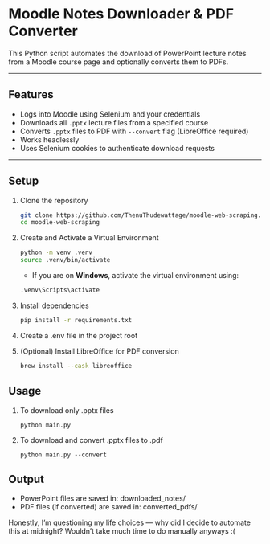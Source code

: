 # Moodle Notes Downloader & PDF Converter

This Python script automates the download of PowerPoint lecture notes from a Moodle course page and optionally converts them to PDFs.

---

## Features

- Logs into Moodle using Selenium and your credentials  
- Downloads all `.pptx` lecture files from a specified course  
- Converts `.pptx` files to PDF with `--convert` flag (LibreOffice required)  
- Works headlessly 
- Uses Selenium cookies to authenticate download requests  

---

## Setup

1. Clone the repository 

    ```bash
    git clone https://github.com/ThenuThudewattage/moodle-web-scraping.git
    cd moodle-web-scraping
    ```

2. Create and Activate a Virtual Environment
   ```sh
   python -m venv .venv
   source .venv/bin/activate
   ```
    - If you are on **Windows**, activate the virtual environment using:
    ```sh
    .venv\Scripts\activate
    ```

3. Install dependencies

    ```sh
    pip install -r requirements.txt
    ``` 

4. Create a .env file in the project root


5. (Optional) Install LibreOffice for PDF conversion
    ```bash
    brew install --cask libreoffice
    ```

## Usage

1. To download only .pptx files
    ```
    python main.py
    ```

2. To download and convert .pptx files to .pdf
    ```
    python main.py --convert
    ```

## Output
- PowerPoint files are saved in: downloaded_notes/
- PDF files (if converted) are saved in: converted_pdfs/


Honestly, I’m questioning my life choices — why did I decide to automate this at midnight? Wouldn’t take much time to do manually anyways :(
